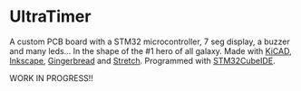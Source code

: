 # UltraTimer
A custom PCB board with a STM32 microcontroller, 7 seg display, a buzzer and many leds... In the shape of the #1 hero of all galaxy. Made with [KiCAD](https://www.kicad.org/), [Inkscape](https://inkscape.org/), [Gingerbread](https://github.com/wntrblm/Gingerbread) and [Stretch](https://github.com/JarrettR/Stretch). Programmed with [STM32CubeIDE](https://www.st.com/en/development-tools/stm32cubeide.html).

WORK IN PROGRESS!!
